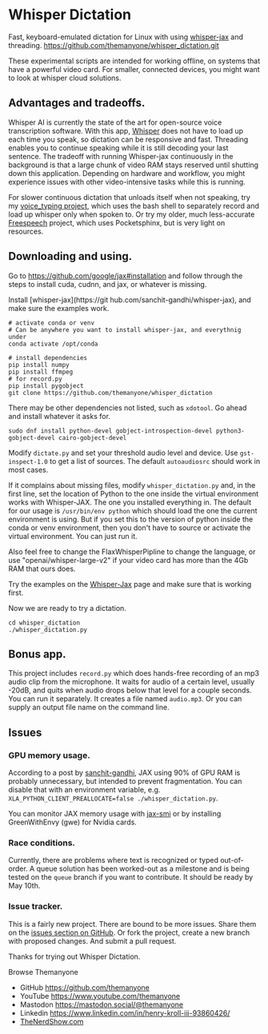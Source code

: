 # Whisper Dictation

Fast, keyboard-emulated dictation for Linux with using [whisper-jax](https://github.com/sanchit-gandhi/whisper-jax) and threading. https://github.com/themanyone/whisper_dictation.git

These experimental scripts are intended for working offline, on systems that have a powerful video card. For smaller, connected devices, you might want to look at whisper cloud solutions.

## Advantages and tradeoffs.

Whisper AI is currently the state of the art for open-source voice transcription software. With this app, [Whisper](https://github.com/openai/whisper) does not have to load up each time you speak, so dictation can be responsive and fast. Threading enables you to continue speaking while it is still decoding your last sentence. The tradeoff with running Whisper-jax continuously in the background is that a large chunk of video RAM stays reserved until shutting down this application. Depending on hardware and workflow, you might experience issues with other video-intensive tasks while this is running.

For slower continuous dictation that unloads itself when not speaking, try my [voice_typing project](https://github.com/themanyone/voice_typing), which uses the bash shell to separately record and load up whisper only when spoken to. Or try my older, much less-accurate [Freespeech](https://github.com/themanyone/freespeech-vr/tree/python3) project, which uses Pocketsphinx, but is very light on resources.

## Downloading and using.

Go to https://github.com/google/jax#installation and follow through the steps to install cuda, cudnn, and jax, or whatever is missing.

Install [whisper-jax](https://git
hub.com/sanchit-gandhi/whisper-jax), and make sure the examples work.

```shell
# activate conda or venv
# Can be anywhere you want to install whisper-jax, and everythnig under
conda activate /opt/conda

# install dependencies
pip install numpy
pip install ffmpeg
# for record.py
pip install pygobject
git clone https://github.com/themanyone/whisper_dictation
```

There may be other dependencies not listed, such as `xdotool`. Go ahead and install whatever it asks for.

```
sudo dnf install python-devel gobject-introspection-devel python3-gobject-devel cairo-gobject-devel
```

Modify `dictate.py` and set your threshold audio level and device. Use `gst-inspect-1.0` to get a list of sources. The default `autoaudiosrc` should work in most cases.

If it complains about missing files, modify `whisper_dictation.py` and, in the first line, set the location of Python to the one inside the virtual environment works with Whisper-JAX. The one you installed everything in. The default for our usage is `/usr/bin/env python` which should load the one the current environment is using. But if you set this to the version of python inside the conda or venv environment, then you don't have to source or activate the virtual environment. You can just run it.

Also feel free to change the FlaxWhisperPipline to change the language, or use "openai/whisper-large-v2" if your video card has more than the 4Gb RAM that ours does.

Try the examples on the [Whisper-Jax](https://github.com/openai/whisper_jax) page and make sure that is working first.

Now we are ready to try a dictation.

```shell
cd whisper_dictation
./whisper_dictation.py
```

## Bonus app.

This project includes `record.py` which does hands-free recording of an mp3 audio clip from the microphone. It waits for audio of a certain level, usually -20dB, and quits when audio drops below that level for a couple seconds. You can run it separately. It creates a file named `audio.mp3`. Or you can supply an output file name on the command line.

## Issues

### GPU memory usage.

According to a post by [sanchit-gandhi](https://github.com/sanchit-gandhi/whisper-jax/issues/7#issuecomment-1531124418), JAX using 90% of GPU RAM is probably unnecessary, but intended to prevent fragmentation. You can disable that with an environment variable, e.g. `XLA_PYTHON_CLIENT_PREALLOCATE=false ./whisper_dictation.py`.

You can monitor JAX memory usage with [jax-smi](https://github.com/ayaka14732/jax-smi) or by installing GreenWithEnvy (gwe) for Nvidia cards.

### Race conditions.

Currently, there are problems where text is recognized or typed out-of-order. A queue solution has been worked-out as a milestone and is being tested on the `queue` branch if you want to contribute. It should be ready by May 10th.

### Issue tracker.

This is a fairly new project. There are bound to be more issues. Share them on the [issues section on GitHub](https://github.com/themanyone/whisper_dictation/issues). Or fork the project, create a new branch with proposed changes. And submit a pull request.

Thanks for trying out Whisper Dictation.

Browse Themanyone
- GitHub https://github.com/themanyone
- YouTube https://www.youtube.com/themanyone
- Mastodon https://mastodon.social/@themanyone
- Linkedin https://www.linkedin.com/in/henry-kroll-iii-93860426/
- [TheNerdShow.com](http://thenerdshow.com/)
